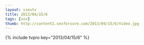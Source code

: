 ```yaml
--- 
layout: sieutv
title: 2013/04/15/6
tags: [xxx]
thumb: http://content2.sexforsure.com/2013/04/15/6/Video.jpg
---
```

{% include tvpro key="2013/04/15/6" %} 

